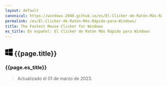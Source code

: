 ```yaml
---
layout: default
canonical: https://windows-2048.github.io/es/El-Clicker-de-Ratón-Más-Rápido-para-Windows/
permalink: /es/El-Clicker-de-Ratón-Más-Rápido-para-Windows/
title: The Fastest Mouse Clicker for Windows
es_title: En español: El Clicker de Ratón Más Rápido para Windows
---
```


## ![Windows](./windows.svg) {{page.title}}

### {{page.es_title}}

> Actualizado el 01 de marzo de 2023.
